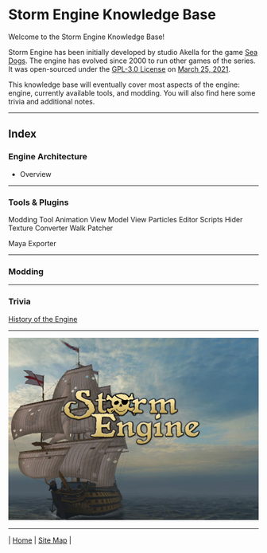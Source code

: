 # Storm Engine Knowledge Base


Welcome to the Storm Engine Knowledge Base!

Storm Engine has been initially developed by studio Akella for the game [Sea Dogs](https://en.wikipedia.org/wiki/Sea_Dogs_(video_game)). The engine has evolved since 2000 to run other games of the series. It was open-sourced under the [GPL-3.0 License](https://choosealicense.com/licenses/gpl-3.0/) on [March 25, 2021](https://steamcommunity.com/games/223330/announcements/detail/3013444995188538671).

This knowledge base will eventually cover most aspects of the engine: engine, currently available tools, and modding. You will also find here some trivia and additional notes.

---

## Index

### Engine Architecture

* Overview

---
### Tools & Plugins

Modding Tool
Animation View
Model View
Particles Editor
Scripts Hider
Texture Converter
Walk Patcher

Maya Exporter

---
### Modding

---

### Trivia

[History of the Engine](kb/0001-history.md)

---

![Storm Engine Logo](media/SE_logo_ship.jpg)

---

| [Home](index.md) | [Site Map](site-map.md) | 